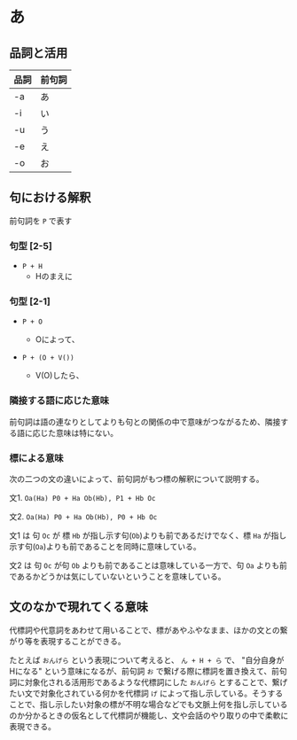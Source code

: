 # あ

## 品詞と活用

品詞|前句詞
-|-
-a|あ
-i|い
-u|う
-e|え
-o|お


## 句における解釈
前句詞を `P` で表す

### 句型 [2-5]

  - `P + H`
    - Hのまえに

### 句型 [2-1]

- `P + O`

  - Oによって、


- `P + (O + V())`

  - V(O)したら、


### 隣接する語に応じた意味

前句詞は語の連なりとしてよりも句との関係の中で意味がつながるため、隣接する語に応じた意味は特にない。


### 標による意味
次の二つの文の違いによって、前句詞がもつ標の解釈について説明する。

文1. `Oa(Ha) P0 + Ha Ob(Hb), P1 + Hb Oc`

文2. `Oa(Ha) P0 + Ha Ob(Hb), P0 + Hb Oc`

文1 は 句 `Oc` が 標 `Hb` が指し示す句(`Ob`)よりも前であるだけでなく、標 `Ha` が指し示す句(`Oa`)よりも前であることを同時に意味している。

文2 は 句 `Oc` が句 `Ob` よりも前であることは意味している一方で、句 `Oa` よりも前であるかどうかは気にしていないということを意味している。



## 文のなかで現れてくる意味

代標詞や代意詞をあわせて用いることで、標があやふやなまま、ほかの文との繋がり等を表現することができる。

たとえば `おんげら` という表現について考えると、 `ん + H + ら` で、 "自分自身がHになる" という意味になるが、前句詞 `お` で繋げる際に標詞を置き換えて、前句詞に対象化される活用形であるような代標詞にした `おんげら` とすることで、繋げたい文で対象化されている何かを代標詞 `げ` によって指し示している。そうすることで、指し示したい対象の標が不明な場合などでも文脈上何を指し示しているのか分かるときの仮名として代標詞が機能し、文や会話のやり取りの中で柔軟に表現できる。
